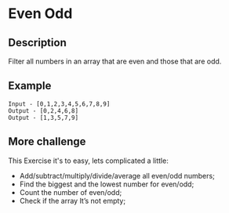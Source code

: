 # Even Odd

## Description

Filter all numbers in an array that are even and those that are odd.

## Example

```text
Input - [0,1,2,3,4,5,6,7,8,9]
Output - [0,2,4,6,8]
Output - [1,3,5,7,9]
```

## More challenge

This Exercise it's to easy, lets complicated a little:

- Add/subtract/multiply/divide/average all even/odd numbers;
- Find the biggest and the lowest number for even/odd;
- Count the number of even/odd;
- Check if the array It’s not empty;
